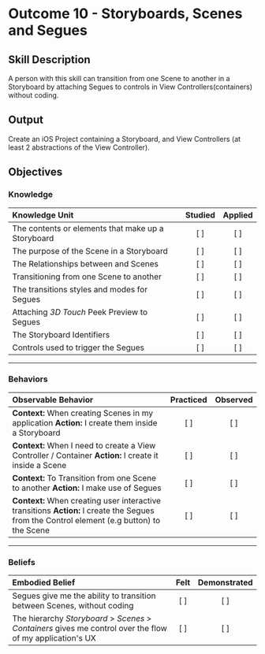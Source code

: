 # Outcome 10 - Storyboards, Scenes and Segues
## Skill Description

A person with this skill can transition from one Scene to another in a Storyboard by attaching Segues to controls in View Controllers(containers) without coding.

## Output

Create an iOS Project containing a Storyboard, and View Controllers (at least 2 abstractions of the View Controller).


## Objectives
### Knowledge

| Knowledge Unit   |      Studied      | Applied |
|:-------------|:------------------:|:--------:|
| The contents or elements that make up a Storyboard | [ ] | [ ] |
| The purpose of the Scene in a Storyboard | [ ] | [ ] |
| The Relationships between  and Scenes |  [ ] | [ ] |
| Transitioning from one Scene to another | [ ] | [ ] |
| The transitions styles and modes for Segues | [ ] | [ ] |
| Attaching _3D Touch_ Peek Preview to Segues | [ ] | [ ] |
| The Storyboard Identifiers | [ ] | [ ] |
| Controls used to trigger the Segues | [ ] | [ ] |

-------

### Behaviors

| Observable Behavior   |      Practiced      | Observed |
|:-------------|:------------------:|:--------:|
| **Context:** When creating Scenes in my application **Action:** I create them inside a Storyboard | [ ] | [ ] |
| **Context:** When I need to create a View Controller / Container **Action:** I create it inside a Scene | [ ] | [ ] |
| **Context:** To Transition from one Scene to another **Action:** I make use of Segues | [ ] | [ ] |
| **Context:** When creating user interactive transitions **Action:** I create the Segues from the  Control element (e.g button) to the Scene | [ ] | [ ] |

-------

### Beliefs

| Embodied Belief   |      Felt      | Demonstrated |
|:-------------|:------------------:|:--------:|
| Segues give me the ability to transition between Scenes, without coding | [ ] | [ ] |
| The hierarchy _Storyboard_ &gt; _Scenes_ &gt; _Containers_ gives me control over the flow of my application's UX | [ ] | [ ] |
